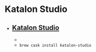 # Katalon Studio
- [Katalon Studio](https://www.katalon.com/download/)
  - 
  - 
  - `brew cask install katalon-studio`
